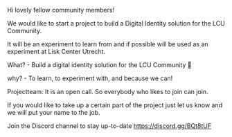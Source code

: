 Hi lovely fellow community members! 

We would like to start a project to build a Digital Identity solution for the LCU Community.

It will be an experiment to learn from and if possible will be used as an experiment at Lisk Center Utrecht. 

What? - Build a digital identity solution for the LCU Community :hammer: 

why?  - To learn, to experiment with, and because we can! 

Projectteam:
It is an open call. So everybody who likes to join can join. 

If you would like to take up a certain part of the project just let us know and we will put your name to the job.

Join the Discord channel to stay up-to-date  https://discord.gg/BQt8tUF
